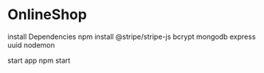 # OnlineShop

install Dependencies 
npm install @stripe/stripe-js bcrypt mongodb express uuid nodemon

start app
npm start
